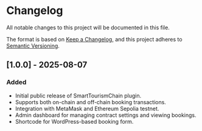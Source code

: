 # Changelog

All notable changes to this project will be documented in this file.

The format is based on [Keep a Changelog](https://keepachangelog.com/en/1.0.0/),
and this project adheres to [Semantic Versioning](https://semver.org/spec/v2.0.0.html).

## [1.0.0] - 2025-08-07
### Added
- Initial public release of SmartTourismChain plugin.
- Supports both on-chain and off-chain booking transactions.
- Integration with MetaMask and Ethereum Sepolia testnet.
- Admin dashboard for managing contract settings and viewing bookings.
- Shortcode for WordPress-based booking form.

